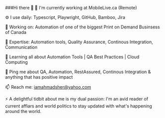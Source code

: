 ###Hi there 👋
🏢 I'm currently working at MobileLive.ca (Remote)

⚙️ I use daily: Typescript, Playwright, GitHub, Bamboo, Jira

🔭 Working on: Automation of one of the biggest Print on Demand Businsess of Canada

💅 Expertise: Automation tools, Quality Assurance, Continous Integration, Communication

🌱 Learning all about Automation Tools | QA Best Practices | Cloud Computing

💬 Ping me about QA, Automation, RestAssured, Continous Integration & anything that has positive impact

📫 Reach me: iamahmadsher@yahoo.com

⚡️ A delightful tidbit about me is my dual passion: I'm an avid reader of current affiars and world politics to stay updated with what's happening around the world.
